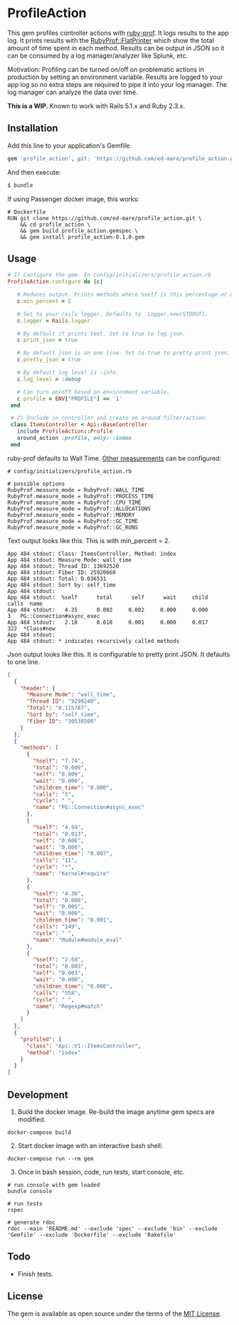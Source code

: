 # ProfileAction

This gem profiles controller actions with [ruby-prof](https://github.com/ruby-prof/ruby-prof). It logs
results to the app log. It prints results with the [RubyProf::FlatPrinter](https://github.com/ruby-prof/ruby-prof/blob/master/examples/flat.txt) which show the total amount of time spent in each method. Results can be 
output in JSON so it can be consumed by a log manager/analyzer like Splunk, etc.

Motivation: Profiling can be turned on/off on problematic actions in production by setting
an environment variable. Results are logged to your app log so no extra steps are required
to pipe it into your log manager. The log manager can analyze the data over time.

**This is a WIP.** Known to work with Rails 5.1.x and Ruby 2.3.x.

## Installation
Add this line to your application's Gemfile:

```ruby
gem 'profile_action', git: 'https://github.com/ed-mare/profile_action.git'
```

And then execute:
```bash
$ bundle
```

If using Passenger docker image, this works:

```shell
# Dockerfile
RUN git clone https://github.com/ed-mare/profile_action.git \
    && cd profile_action \
    && gem build profile_action.gemspec \
    && gem install profile_action-0.1.0.gem
```

## Usage

```ruby
# 1) Configure the gem. In config/initializers/profile_action.rb
ProfileAction.configure do |c|

   # Reduces output. Prints methods where %self is this percentage or more.
   c.min_percent = 2

   # Set to your rails logger. Defaults to  Logger.new(STDOUT).
   c.logger = Rails.logger

   # By default it prints text. Set to true to log json.
   c.print_json = true

   # By default json is on one line. Set to true to pretty print json.
   c.pretty_json = true

   # By default log level is :info.
   c.log_level = :debug

   # Can turn on/off based on environment variable.
   c.profile = ENV["PROFILE"] == '1'
 end

 # 2) Include in controller and create an around filter/action.
 class ItemsController < Api::BaseController
   include ProfileAction::Profile
   around_action :profile, only: :index
 end
```

ruby-prof defaults to Wall Time. [Other measurements](https://github.com/ruby-prof/ruby-prof) 
can be configured:

```shell
# config/initializers/profile_action.rb

# possible options
RubyProf.measure_mode = RubyProf::WALL_TIME
RubyProf.measure_mode = RubyProf::PROCESS_TIME
RubyProf.measure_mode = RubyProf::CPU_TIME
RubyProf.measure_mode = RubyProf::ALLOCATIONS
RubyProf.measure_mode = RubyProf::MEMORY
RubyProf.measure_mode = RubyProf::GC_TIME
RubyProf.measure_mode = RubyProf::GC_RUNS
```

Text output looks like this. This is with  min_percent = 2.

```shell
App 484 stdout: Class: ItemsController, Method: index
App 484 stdout: Measure Mode: wall_time
App 484 stdout: Thread ID: 13692520
App 484 stdout: Fiber ID: 25920660
App 484 stdout: Total: 0.036531
App 484 stdout: Sort by: self_time
App 484 stdout:
App 484 stdout:  %self      total      self      wait     child     calls  name
App 484 stdout:   4.25      0.002     0.002     0.000     0.000        3   PG::Connection#async_exec
App 484 stdout:   2.18      0.018     0.001     0.000     0.017      322  *Class#new
App 484 stdout:
App 484 stdout: * indicates recursively called methods
```

Json output looks like this. It is configurable to pretty print JSON. It defaults to one line.

```json
[
  {
    "header": {
      "Measure Mode": "wall_time",
      "Thread ID": "9299240",
      "Total": "0.115787",
      "Sort by": "self_time",
      "Fiber ID": "30538500"
    }
  },
  {
    "methods": [
      {
        "%self": "7.74",
        "total": "0.009",
        "self": "0.009",
        "wait": "0.000",
        "children_time": "0.000",
        "calls": "5",
        "cycle": " ",
        "name": "PG::Connection#async_exec"
      },
      {
        "%self": "4.94",
        "total": "0.013",
        "self": "0.006",
        "wait": "0.000",
        "children_time": "0.007",
        "calls": "11",
        "cycle": "*",
        "name": "Kernel#require"
      },
      {
        "%self": "4.36",
        "total": "0.006",
        "self": "0.005",
        "wait": "0.000",
        "children_time": "0.001",
        "calls": "149",
        "cycle": " ",
        "name": "Module#module_eval"
      },
      {
        "%self": "2.68",
        "total": "0.003",
        "self": "0.003",
        "wait": "0.000",
        "children_time": "0.000",
        "calls": "558",
        "cycle": " ",
        "name": "Regexp#match"
      }
    ]
  },
  {
    "profiled": {
      "class": "Api::V1::ItemsController",
      "method": "index"
    }
  }
]
```

## Development

1) Build the docker image. Re-build the image anytime gem specs are modified.

```shell
docker-compose build
```

2) Start docker image with an interactive bash shell:

```shell
docker-compose run --rm gem
```

3) Once in bash session, code, run tests, start console, etc.

```shell
# run console with gem loaded
bundle console

# run tests
rspec

# generate rdoc
rdoc --main 'README.md' --exclude 'spec' --exclude 'bin' --exclude 'Gemfile' --exclude 'Dockerfile' --exclude 'Rakefile'
```

## Todo

- Finish tests.

## License
The gem is available as open source under the terms of the [MIT License](http://opensource.org/licenses/MIT).
